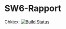 # SW6-Rapport

Chktex: [![Build Status](https://travis-ci.org/SW618/SW6-Rapport.svg?branch=master)](https://travis-ci.org/SW618/SW6-Rapport)
